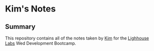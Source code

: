 # Kim's Notes
## Summary

This repository contains all of the notes taken by [Kim](https://github.com/kimodell) for the [Lighhouse Labs](https://www.lighthouselabs.ca/) Wed Development Bootcamp.
